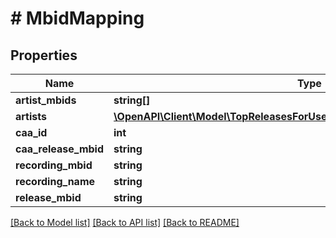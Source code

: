 # # MbidMapping

## Properties

Name | Type | Description | Notes
------------ | ------------- | ------------- | -------------
**artist_mbids** | **string[]** |  | [optional]
**artists** | [**\OpenAPI\Client\Model\TopReleasesForUserPayloadReleasesInnerArtistsInner[]**](TopReleasesForUserPayloadReleasesInnerArtistsInner.md) |  | [optional]
**caa_id** | **int** |  | [optional]
**caa_release_mbid** | **string** |  | [optional]
**recording_mbid** | **string** |  | [optional]
**recording_name** | **string** |  | [optional]
**release_mbid** | **string** |  | [optional]

[[Back to Model list]](../../README.md#models) [[Back to API list]](../../README.md#endpoints) [[Back to README]](../../README.md)
